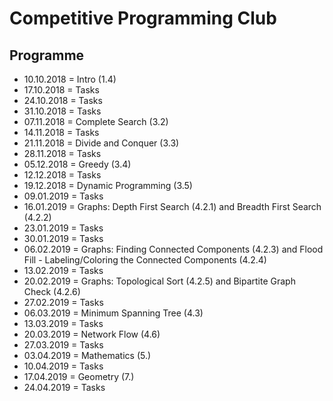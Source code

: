 # Competitive Programming Club

## Programme
- 10.10.2018 = Intro (1.4)
- 17.10.2018 = Tasks
- 24.10.2018 = Tasks
- 31.10.2018 = Tasks
- 07.11.2018 = Complete Search (3.2)
- 14.11.2018 = Tasks
- 21.11.2018 = Divide and Conquer (3.3)
- 28.11.2018 = Tasks
- 05.12.2018 = Greedy (3.4)
- 12.12.2018 = Tasks
- 19.12.2018 = Dynamic Programming (3.5)
- 09.01.2019 = Tasks
- 16.01.2019 = Graphs: Depth First Search (4.2.1) and Breadth First Search (4.2.2)
- 23.01.2019 = Tasks
- 30.01.2019 = Tasks
- 06.02.2019 = Graphs: Finding Connected Components (4.2.3) and Flood Fill - Labeling/Coloring the Connected Components (4.2.4)
- 13.02.2019 = Tasks
- 20.02.2019 = Graphs: Topological Sort (4.2.5) and Bipartite Graph Check (4.2.6)
- 27.02.2019 = Tasks
- 06.03.2019 = Minimum Spanning Tree (4.3)
- 13.03.2019 = Tasks
- 20.03.2019 = Network Flow (4.6)
- 27.03.2019 = Tasks
- 03.04.2019 = Mathematics (5.)
- 10.04.2019 = Tasks
- 17.04.2019 = Geometry (7.)
- 24.04.2019 = Tasks
